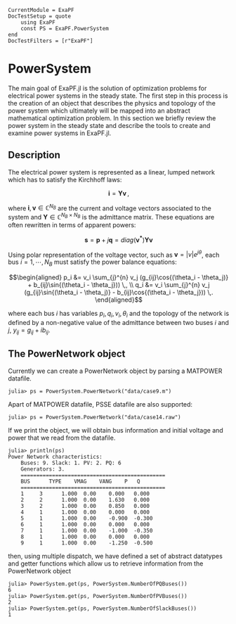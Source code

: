```@meta
CurrentModule = ExaPF
DocTestSetup = quote
    using ExaPF
    const PS = ExaPF.PowerSystem
end
DocTestFilters = [r"ExaPF"]
```

# PowerSystem

The main goal of ExaPF.jl is the solution of optimization problems for electrical power systems in the steady state. The first step in this process is the creation of an object that describes the physics and topology of the power system which ultimately will be mapped into an abstract mathematical optimization problem. In this section we briefly review the power system in the steady state and describe the tools to create and examine power systems in ExaPF.jl.

## Description

The electrical power system is represented as a linear, lumped network which has to satisfy the Kirchhoff laws:

```math
    \bm{i} = \bm{Y}\bm{v} \,,
```

where $\bm{i}, \bm{v} \in \mathbb{C}^{N_B}$ are the current and voltage
vectors associated to the system and $\bm{Y} \in \mathbb{C}^{N_B \times N_B}$
is the admittance matrix. These equations are often rewritten in terms of apparent powers:

```math
    \bm{s} = \bm{p} + j\bm{q} = \textit{diag}(\bm{v^*}) \bm{Y}\bm{v}
```

Using polar representation of the voltage vector, such as $\bm{v} = |v|e^{j \theta}$,
each bus $i=1, \cdots, N_B$  must satisfy the power balance equations:

```math
\begin{aligned}
    p_i &= v_i \sum_{j}^{n} v_j (g_{ij}\cos{(\theta_i - \theta_j)} + b_{ij}\sin{(\theta_i - \theta_j})) \,, \\
    q_i &= v_i \sum_{j}^{n} v_j (g_{ij}\sin{(\theta_i - \theta_j)} - b_{ij}\cos{(\theta_i - \theta_j})) \,.
\end{aligned}
```

where each bus $i$ has variables $p_i, q_i, v_i, \theta_i$ and the topology
of the network is defined by a non-negative value of the admittance between
two buses $i$ and $j$, $y_{ij} = g_{ij} + ib_{ij}$.

## The PowerNetwork object

Currently we can create a PowerNetwork object by parsing a MATPOWER datafile.

```julia-repl
julia> ps = PowerSystem.PowerNetwork("data/case9.m")
```
Apart of MATPOWER datafile, PSSE datafile are also supported:
```julia-repl
julia> ps = PowerSystem.PowerNetwork("data/case14.raw")
```

If we print the object, we will obtain bus information and initial voltage and power that we read from the datafile.

```julia-repl
julia> println(ps)
Power Network characteristics:
    Buses: 9. Slack: 1. PV: 2. PQ: 6
    Generators: 3.
    ==============================================
    BUS      TYPE    VMAG    VANG    P   Q
    ==============================================
    1     3      1.000  0.00    0.000   0.000
    2     2      1.000  0.00    1.630   0.000
    3     2      1.000  0.00    0.850   0.000
    4     1      1.000  0.00    0.000   0.000
    5     1      1.000  0.00    -0.900  -0.300
    6     1      1.000  0.00    0.000   0.000
    7     1      1.000  0.00    -1.000  -0.350
    8     1      1.000  0.00    0.000   0.000
    9     1      1.000  0.00    -1.250  -0.500
```

then, using multiple dispatch, we have defined a set of abstract datatypes and getter functions which allow us to retrieve information from the PowerNetwork object

```julia-repl
julia> PowerSystem.get(ps, PowerSystem.NumberOfPQBuses())
6
julia> PowerSystem.get(ps, PowerSystem.NumberOfPVBuses())
2
julia> PowerSystem.get(ps, PowerSystem.NumberOfSlackBuses())
1
```
